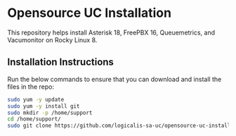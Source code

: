 # Opensource UC Installation

This repository helps install Asterisk 18, FreePBX 16, Queuemetrics, and Vacumonitor on Rocky Linux 8.

## Installation Instructions

Run the below commands to ensure that you can download and install the files in the repo:

```bash
sudo yum -y update
sudo yum -y install git
sudo mkdir -p /home/support
cd /home/support/
sudo git clone https://github.com/logicalis-sa-uc/opensource-uc-installation.git /home/support/

